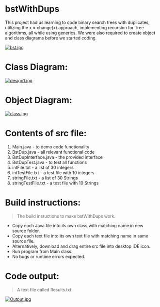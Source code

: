 # bstWithDups
This project had us learning to code binary search trees with duplicates, utilizing the x = change(x) approach, implementing recursion for Tree algorithms, all while using generics. We were also required to create object and class diagrams before we started coding.

[![bst.jpg](https://i.postimg.cc/Yqtzz8L6/bst.jpg)](https://postimg.cc/ThHbRV91)

# Class Diagram:
[![design1.jpg](https://i.postimg.cc/QCdbxcP7/design1.jpg)](https://postimg.cc/Pp0ZSvdf)

# Object Diagram:
[![class.jpg](https://i.postimg.cc/438v2YnN/class.jpg)](https://postimg.cc/rdrtKFSv)

# Contents of src file:
  1. Main.java - to demo code functionality
  2. BstDup.java - all relevant functional code
  3. BstDupInterface.java - the provided interface
  4. BstDupTest.java - to test all functions
  5. intFile.txt - a list of 30 integers
  6. intTestFile.txt - a test file with 10 integers
  7. stringFile.txt - a list of 30 Strings
  8. stringTestFile.txt - a test file with 10 Strings

# Build instructions:
> The build insructions to make bstWithDups work.
- Copy each Java file into its own class with matching name in new source folder.
- Copy each text file into its own text file with matching name in same source file.
- Alternatively, download and drag entire src file into desktop IDE icon.
- Run program from Main class.
- No bugs or runtime errors expected.

# Code output:
> A text file called Results.txt:

[![Output.jpg](https://i.postimg.cc/vHdbqxGL/Output.jpg)](https://postimg.cc/z3ps3BbV)
